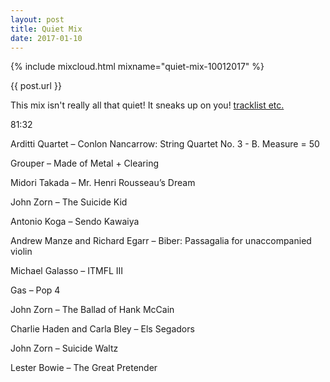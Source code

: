 ```yaml
---
layout: post
title: Quiet Mix
date: 2017-01-10
---
```


{% include mixcloud.html mixname="quiet-mix-10012017" %}

{{ post.url }}

This mix isn't really all that quiet! It sneaks up on you! <a href="{{ post.url }}" title="{{ post.title }}">tracklist etc.</a>

<!-- more -->

81:32

Arditti Quartet – Conlon Nancarrow: String Quartet No. 3 - B. Measure = 50

Grouper – Made of Metal + Clearing

Midori Takada – Mr. Henri Rousseau’s Dream

John Zorn – The Suicide Kid

Antonio Koga – Sendo Kawaiya

Andrew Manze and Richard Egarr – Biber: Passagalia for unaccompanied violin

Michael Galasso – ITMFL III

Gas – Pop 4

John Zorn – The Ballad of Hank McCain

Charlie Haden and Carla Bley – Els Segadors

John Zorn – Suicide Waltz

Lester Bowie – The Great Pretender

